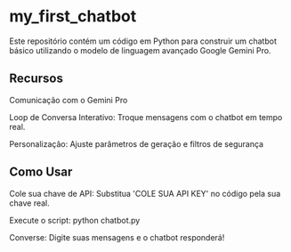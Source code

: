 # my_first_chatbot

Este repositório contém um código em Python para construir um chatbot básico utilizando o modelo de linguagem avançado Google Gemini Pro.

## Recursos

Comunicação com o Gemini Pro

Loop de Conversa Interativo: Troque mensagens com o chatbot em tempo real.

Personalização: Ajuste parâmetros de geração e filtros de segurança

## Como Usar
Cole sua chave de API: Substitua 'COLE SUA API KEY' no código pela sua chave real.

Execute o script: python chatbot.py

Converse: Digite suas mensagens e o chatbot responderá!
